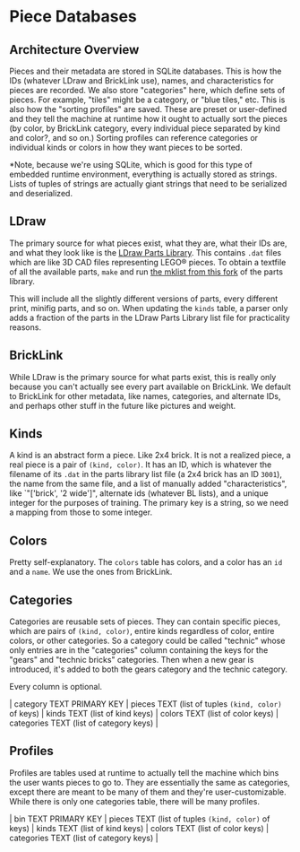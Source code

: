 # Piece Databases

## Architecture Overview
Pieces and their metadata are stored in SQLite databases. This is how the IDs (whatever LDraw and BrickLink use), names, and characteristics for pieces are recorded. We also store "categories" here, which define sets of pieces. For example, "tiles" might be a category, or "blue tiles," etc. This is also how the "sorting profiles" are saved. These are preset or user-defined and they tell the machine at runtime how it ought to actually sort the pieces (by color, by BrickLink category, every individual piece separated by kind and color?, and so on.) Sorting profiles can reference categories or individual kinds or colors in how they want pieces to be sorted.

*Note, because we're using SQLite, which is good for this type of embedded runtime environment, everything is actually stored as strings. Lists of tuples of strings are actually giant strings that need to be serialized and deserialized.

## LDraw
The primary source for what pieces exist, what they are, what their IDs are, and what they look like is the [LDraw Parts Library](https://www.ldraw.org/direct-parts-access). This contains `.dat` files which are like 3D CAD files representing LEGO® pieces. To obtain a textfile of all the available parts, `make` and run [the mklist from this fork](https://github.com/pybricks/ldraw/tree/master/mklist) of the parts library.

This will include all the slightly different versions of parts, every different print, minifig parts, and so on. When updating the `kinds` table, a parser only adds a fraction of the parts in the LDraw Parts Library list file for practicality reasons.

## BrickLink
While LDraw is the primary source for what parts exist, this is really only because you can't actually see every part available on BrickLink. We default to BrickLink for other metadata, like names, categories, and alternate IDs, and perhaps other stuff in the future like pictures and weight.

## Kinds
A kind is an abstract form a piece. Like 2x4 brick. It is not a realized piece, a real piece is a pair of `(kind, color)`. It has an ID, which is whatever the filename of its `.dat` in the parts library list file (a 2x4 brick has an ID `3001`), the name from the same file, and a list of manually added "characteristics", like `"['brick', '2 wide']", alternate ids (whatever BL lists), and a unique integer for the purposes of training. The primary key is a string, so we need a mapping from those to some integer.

## Colors
Pretty self-explanatory. The `colors` table has colors, and a color has an `id` and a `name`. We use the ones from BrickLink.

## Categories
Categories are reusable sets of pieces. They can contain specific pieces, which are pairs of `(kind, color)`, entire kinds regardless of color, entire colors, or other categories. So a category could be called "technic" whose only entries are in the "categories" column containing the keys for the "gears" and "technic bricks" categories. Then when a new gear is introduced, it's added to both the gears category and the technic category.

Every column is optional.

| category TEXT PRIMARY KEY | pieces TEXT (list of tuples `(kind, color)` of keys) | kinds TEXT (list of kind keys) | colors TEXT (list of color keys) | categories TEXT (list of category keys) |

## Profiles
Profiles are tables used at runtime to actually tell the machine which bins the user wants pieces to go to. They are essentially the same as categories, except there are meant to be many of them and they're user-customizable. While there is only one categories table, there will be many profiles.

| bin TEXT PRIMARY KEY | pieces TEXT (list of tuples `(kind, color)` of keys) | kinds TEXT (list of kind keys) | colors TEXT (list of color keys) | categories TEXT (list of category keys) |
